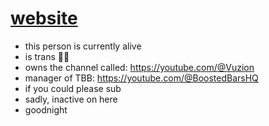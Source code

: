 # <a href="https://qqquestionmmmark.netlify.app">website</a>
- this person is currently alive
- is trans 🏳️‍⚧️
- owns the channel called: https://youtube.com/@Vuzion
- manager of TBB: https://youtube.com/@BoostedBarsHQ 
- if you could please sub
- sadly, inactive on here
- goodnight
